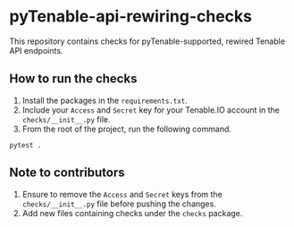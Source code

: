 # pyTenable-api-rewiring-checks

This repository contains checks for pyTenable-supported, rewired Tenable API endpoints.

## How to run the checks

1. Install the packages in the `requirements.txt`.
2. Include your `Access` and `Secret` key for your Tenable.IO account in the `checks/__init__.py` file.
3. From the root of the project, run the following command.

```
pytest .
```

## Note to contributors

1. Ensure to remove the `Access` and `Secret` keys from the `checks/__init__.py` file before pushing the changes.
2. Add new files containing checks under the `checks` package.
